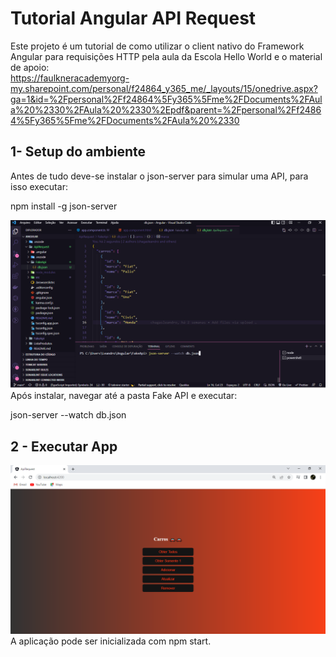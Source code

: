 # Tutorial Angular API Request

Este projeto é um tutorial de como utilizar o client nativo do Framework Angular para requisições HTTP pela aula da Escola Hello World e o material de apoio:</br> https://faulkneracademyorg-my.sharepoint.com/personal/f24864_y365_me/_layouts/15/onedrive.aspx?ga=1&id=%2Fpersonal%2Ff24864%5Fy365%5Fme%2FDocuments%2FAula%20%2330%2FAula%20%2330%2Epdf&parent=%2Fpersonal%2Ff24864%5Fy365%5Fme%2FDocuments%2FAula%20%2330

## 1- Setup do ambiente
Antes de tudo deve-se instalar o json-server para simular uma API, para isso executar: <p>npm install -g json-server</p>

<img src="/src/assets/dbjson.png" alt="">
Após instalar, navegar até a pasta Fake API e executar: <p>json-server --watch db.json</p>

## 2 - Executar App
<img src="/src/assets/Rest.png" alt="">
A aplicação pode ser inicializada com npm start.
